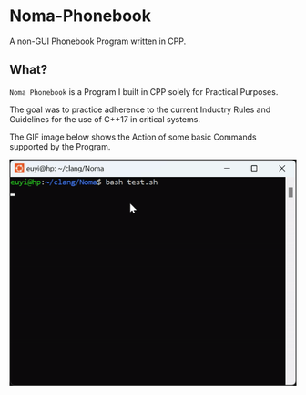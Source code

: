 # Noma-Phonebook

A non-GUI Phonebook Program written in CPP.

## What?
`Noma Phonebook` is a Program I built in CPP solely for Practical Purposes. 

The goal was to practice adherence to the current Inductry Rules and Guidelines for the use of C++17 in critical systems.


The GIF image below shows the Action of some basic Commands supported by the Program.

<p align="center">
	<img src="./assets/Noma.gif" >
</p>
